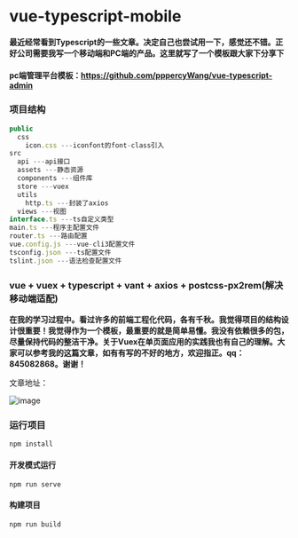 # vue-typescript-mobile


**最近经常看到Typescript的一些文章。决定自己也尝试用一下，感觉还不错。正好公司需要我写一个移动端和PC端的产品。这里就写了一个模板跟大家下分享下**

#### pc端管理平台模板：https://github.com/pppercyWang/vue-typescript-admin

### 项目结构
```javascript
public
  css
    icon.css ---iconfont的font-class引入
src 
  api ---api接口
  assets ---静态资源
  components ---组件库
  store ---vuex
  utils
    http.ts ---封装了axios
  views ---视图
interface.ts ---ts自定义类型
main.ts ---程序主配置文件
router.ts ---路由配置
vue.config.js ---vue-cli3配置文件
tsconfig.json ---ts配置文件
tslint.json ---语法检查配置文件
```
### vue + vuex + typescript + vant + axios + postcss-px2rem(解决移动端适配) 

 **在我的学习过程中。看过许多的前端工程化代码，各有千秋。我觉得项目的结构设计很重要！我觉得作为一个模板，最重要的就是简单易懂。我没有依赖很多的包，尽量保持代码的整洁干净。关于Vuex在单页面应用的实践我也有自己的理解。大家可以参考我的这篇文章，如有有写的不好的地方，欢迎指正。qq：845082868。谢谢！**
 
 文章地址：
 

![image](https://github.com/pppercyWang/vue-typescript-mobile/blob/master/public/img/20190708194751.png)

### 运行项目
```
npm install
```

#### 开发模式运行
```
npm run serve
```

#### 构建项目
```
npm run build
```

